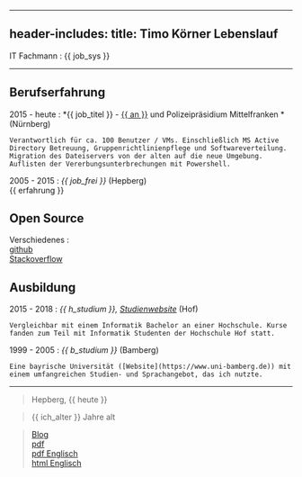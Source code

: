 
---
header-includes: <script> obj1 = "value"</script><script id= spr data-name="de" src="../js.js"></script> <link rel="stylesheet" href="../style.css">
title: Timo Körner Lebenslauf
---


IT Fachmann
:   {{ job_sys }}

---------------------------------

Berufserfahrung
--------------------

2015 - heute
:   *{{ job_titel }} -  [{{ an }}](http://www.abdnb.bayern.de/) und Polizeipräsidium Mittelfranken *
    (Nürnberg)

    Verantwortlich für ca. 100 Benutzer / VMs. Einschließlich MS Active Directory Betreuung, Gruppenrichtlinienpflege und Softwareverteilung. Migration des Dateiservers von der alten auf die neue Umgebung. Auflisten der Vererbungsunterbrechungen mit Powershell.

2005 - 2015
:   *{{ job_frei }}*
    (Hepberg)  
     {{ erfahrung }}

Open Source
--------------------
Verschiedenes
:     
    [github](https://github.com/tik9)  
    [Stackoverflow](https://stackoverflow.com/users/1705829/timo)

Ausbildung
----------

2015 - 2018
:   *{{ h_studium }}, [Studienwebsite](https://www.verwaltungsinformatiker.de)*
    (Hof)

    Vergleichbar mit einem Informatik Bachelor an einer Hochschule. Kurse fanden zum Teil mit Informatik Studenten der Hochschule Hof statt.

1999 - 2005
:   *{{ b_studium }}* (Bamberg)

    Eine bayrische Universität ([Website](https://www.uni-bamberg.de)) mit einem umfangreichen Studien- und Sprachangebot, das ich nutzte.

----

> Hepberg, {{ heute }}  
  
> {{ ich_alter }} Jahre alt
  
> [Blog](../index.html)  
> [pdf](cv.pdf)  
> [pdf Englisch](cv_en.pdf)   
> [html Englisch](cv_en.html)
